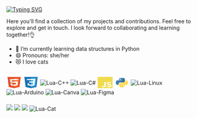 [![Typing SVG](https://readme-typing-svg.herokuapp.com?font=Lemon&size=19&pause=1000&color=F7ABDB&random=false&width=475&lines=+Hello+there!+Welcome+to+my+profile.%F0%9F%92%95;Ol%C3%A1!+Bem-vindo+ao+meu+perfil.+%F0%9F%92%95;Hallo!+Willkommen+auf+meinem+Profil.+%F0%9F%92%95;%E3%81%93%E3%82%93%E3%81%AB%E3%81%A1%E3%81%AF%EF%BC%81%E7%A7%81%E3%81%AE%E3%83%97%E3%83%AD%E3%83%95%E3%82%A3%E3%83%BC%E3%83%AB%E3%81%B8%E3%82%88%E3%81%86%E3%81%93%E3%81%9D%E3%80%82+%F0%9F%92%95;Bonjour!+Bienvenue+sur+mon+profil.+%F0%9F%92%95;%EC%95%88%EB%85%95!+%EB%82%B4+%ED%94%84%EB%A1%9C%ED%95%84%EC%97%90+%EC%98%A4%EC%8B%A0+%EA%B2%83%EC%9D%84+%ED%99%98%EC%98%81%ED%95%A9%EB%8B%88%EB%8B%A4.+%F0%9F%92%95;%C2%A1Hola!+Bienvenido+a+mi+perfil.+%F0%9F%92%95)](https://git.io/typing-svg)

Here you'll find a collection of my projects and contributions. Feel free to explore and get in touch. I look forward to collaborating and learning together!👌
- 🌱 I’m currently learning data structures in Python
- 😄 Pronouns: she/her
- 😻 I love cats
<div style="display: inline_block"><br>
   <img align="center" alt="Lua-HTML" height="30" width="40" src="https://raw.githubusercontent.com/devicons/devicon/master/icons/html5/html5-original.svg">
   <img align="center" alt="Lua-CSS" height="30" width="40" src="https://raw.githubusercontent.com/devicons/devicon/master/icons/css3/css3-original.svg">
   <img align="center" alt="Lua-C++" height="30" width="40" src="https://cdn.jsdelivr.net/gh/devicons/devicon@latest/icons/cplusplus/cplusplus-original.svg">
   <img align="center" alt="Lua-C#" height="30" width="40" src="https://cdn.jsdelivr.net/gh/devicons/devicon@latest/icons/csharp/csharp-original.svg">
   <img align="center" alt="Lua-Js" height="30" width="40" src="https://raw.githubusercontent.com/devicons/devicon/master/icons/javascript/javascript-plain.svg">
   <img align="center" alt="Lua-Python" height="30" width="40" src="https://raw.githubusercontent.com/devicons/devicon/master/icons/python/python-original.svg">
   <img align="center" alt="Lua-Linux" height="30" width="40" src="https://cdn.jsdelivr.net/gh/devicons/devicon@latest/icons/linux/linux-original.svg">
   <img align="center" alt="Lua-Arduino" height="30" width="40" src="https://cdn.jsdelivr.net/gh/devicons/devicon@latest/icons/arduino/arduino-original.svg">  
   <img align="center" alt="Lua-Canva" height="30" width="40" src="https://cdn.jsdelivr.net/gh/devicons/devicon@latest/icons/canva/canva-original.svg"> 
   <img align="center" alt="Lua-Figma" height="30" width="40" src="https://cdn.jsdelivr.net/gh/devicons/devicon@latest/icons/figma/figma-original.svg"> 
</div>

  ### 
  
<div> 
  <a href = "mailto: luhmena05@gmail.com"><img src="https://img.shields.io/badge/Gmail-D14836?style=for-the-badge&logo=gmail&logoColor=white"></a>
  <a href="https://www.instagram.com/mmoonnax/" target="_blank"><img src="https://img.shields.io/badge/-Instagram-%23E4405F?style=for-the-badge&logo=instagram&logoColor=white" target="_blank"></a>
  <a href="https://www.linkedin.com/in/luana-brisola-mena-/" target="_blank"><img src="https://img.shields.io/badge/-LinkedIn-%230077B5?style=for-the-badge&logo=linkedin&logoColor=white" target="_blank"></a> 
  <img align="center" alt="Lua-Cat" height="250" width="300" src="https://www.icegif.com/wp-content/uploads/2023/06/icegif-85.gif">
</div>
